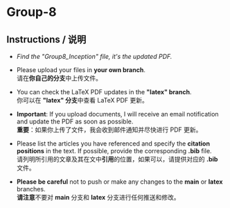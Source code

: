 # Group-8

## Instructions / 说明

- *Find the "Group8_Inception" file, it's the updated PDF.*

- Please upload your files in **your own branch**.  
  请在**你自己的分支**中上传文件。

- You can check the LaTeX PDF updates in the **"latex" branch**.  
  你可以在 **"latex" 分支**中查看 LaTeX PDF 更新。

- **Important**: If you upload documents, I will receive an email notification and update the PDF as soon as possible.  
  **重要**：如果你上传了文件，我会收到邮件通知并尽快进行 PDF 更新。

- Please list the articles you have referenced and specify the **citation positions** in the text. If possible, provide the corresponding **.bib** file.  
  请列明所引用的文章及其在文中**引用**的位置，如果可以，请提供对应的 **.bib** 文件。

- **Please be careful** not to push or make any changes to the **main** or **latex** branches.  
  **请注意**不要对 **main** 分支和 **latex** 分支进行任何推送和修改。
